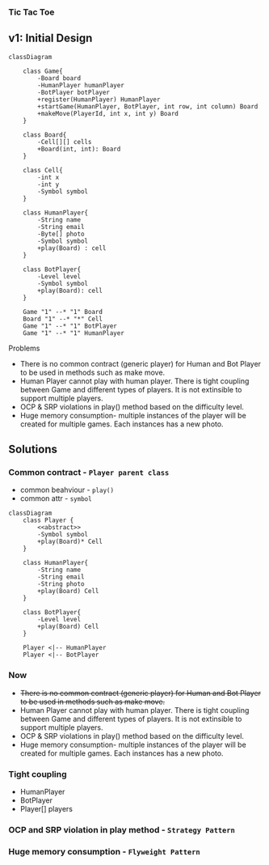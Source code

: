### Tic Tac Toe

## v1: Initial Design

```mermaid
classDiagram

    class Game{
        -Board board
        -HumanPlayer humanPlayer
        -BotPlayer botPlayer
        +register(HumanPlayer) HumanPlayer
        +startGame(HumanPlayer, BotPlayer, int row, int column) Board
        +makeMove(PlayerId, int x, int y) Board
    }

    class Board{
        -Cell[][] cells
        +Board(int, int): Board
    }

    class Cell{
        -int x
        -int y
        -Symbol symbol
    }

    class HumanPlayer{
        -String name
        -String email
        -Byte[] photo
        -Symbol symbol
        +play(Board) : cell
    }

    class BotPlayer{
        -Level level
        -Symbol symbol
        +play(Board): cell
    }

    Game "1" --* "1" Board
    Board "1" --* "*" Cell
    Game "1" --* "1" BotPlayer
    Game "1" --* "1" HumanPlayer

```
Problems
* There is no common contract (generic player) for Human and Bot Player to be used in methods such as make move.
* Human Player cannot play with human player. There is tight coupling between Game and different types of players. It is not extinsible to support multiple players.
* OCP & SRP violations in play() method based on the difficulty level.
* Huge memory consumption- multiple instances of the player will be created for multiple games. Each instances has a new photo.

## Solutions

### <b>Common contract - `Player parent class`</b>
- common beahviour - `play()`
- common attr - `symbol`

```mermaid
classDiagram
    class Player {
        <<abstract>>
        -Symbol symbol
        +play(Board)* Cell
    }

    class HumanPlayer{
        -String name
        -String email
        -String photo
        +play(Board) Cell
    }

    class BotPlayer{
        -Level level
        +play(Board) Cell
    }

    Player <|-- HumanPlayer
    Player <|-- BotPlayer

```
### Now

* ~~There is no common contract (generic player) for Human and Bot Player to be used in methods such as make move.~~
* Human Player cannot play with human player. There is tight coupling between Game and different types of players. It is not extinsible to support multiple players.
* OCP & SRP violations in play() method based on the difficulty level.
* Huge memory consumption- multiple instances of the player will be created for multiple games. Each instances has a new photo.

### <b>Tight coupling</b>
- HumanPlayer
- BotPlayer
- Player[] players

### <b>OCP and SRP violation in play method - `Strategy Pattern`</b>

### <b>Huge memory consumption - `Flyweight Pattern`</b>





